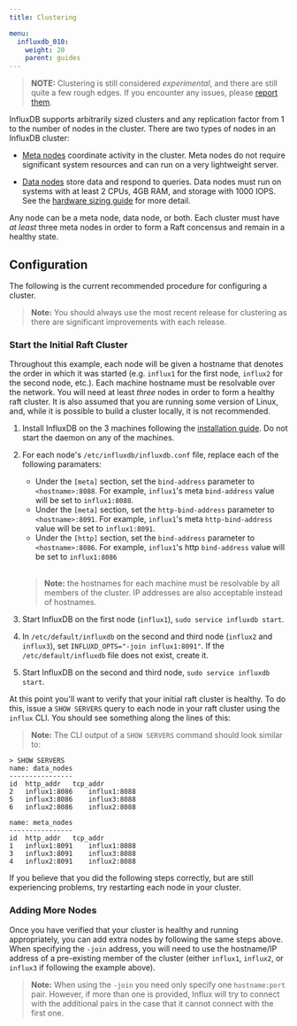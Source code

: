 ```yaml
---
title: Clustering

menu:
  influxdb_010:
    weight: 20
    parent: guides
---
```


> **NOTE:** Clustering is still considered _experimental_, and there are still quite a few rough edges. If you encounter any issues, please [report them](https://github.com/influxdata/influxdb/issues/new).

InfluxDB supports arbitrarily sized clusters and any replication
factor from 1 to the number of nodes in the cluster. There are two
types of nodes in an InfluxDB cluster:

- [Meta nodes](../../concepts/glossary/#meta-node) coordinate
activity in the cluster.  Meta nodes do not require significant system
resources and can run on a very lightweight server.

- [Data nodes](../../concepts/glossary/#data-node) store data
and respond to queries. Data nodes must run on systems with at least
2 CPUs, 4GB RAM, and storage with 1000 IOPS.  See the
[hardware sizing guide](../hardware_sizing/) for
more detail.

Any node can be a meta node, data node, or both. Each cluster must
have _at least_ three meta nodes in order to form a Raft concensus and
remain in a healthy state.

## Configuration

The following is the current recommended procedure for configuring a cluster.

> **Note:** You should always use the most recent release for clustering as there are significant improvements with each release.

### Start the Initial Raft Cluster

Throughout this example, each node will be given a hostname that
denotes the order in which it was started (e.g. `influx1` for the
first node, `influx2` for the second node, etc.). Each machine
hostname must be resolvable over the network. You will need at least
_three_ nodes in order to form a healthy raft cluster. It is also
assumed that you are running some version of Linux, and, while it is
possible to build a cluster locally, it is not recommended.

1. Install InfluxDB on the 3 machines following the [installation guide](../../introduction/installation/).
Do not start the daemon on any of the machines.
2. For each node's `/etc/influxdb/influxdb.conf` file, replace each of the following paramaters:
   - Under the `[meta]` section, set the `bind-address` parameter to `<hostname>:8088`. For example, `influx1`'s meta `bind-address` value will be set to `influx1:8088`.
   - Under the `[meta]` section, set the `http-bind-address` parameter to `<hostname>:8091`. For example, `influx1`'s meta `http-bind-address` value will be set to `influx1:8091`.
   - Under the `[http]` section, set the `bind-address` parameter to `<hostname>:8086`. For example, `influx1`'s http `bind-address` value will be set to `influx1:8086`

	<br>
	
	> **Note:** the hostnames for each machine must be resolvable by all members of the cluster. IP addresses are also acceptable instead of hostnames.

3. Start InfluxDB on the first node (`influx1`), `sudo service influxdb start`.
4. In `/etc/default/influxdb` on the second and third node (`influx2` and `influx3`), set `INFLUXD_OPTS="-join influx1:8091"`. If the `/etc/default/influxdb` file does not exist, create it.
5. Start InfluxDB on the second and third node, `sudo service influxdb start`.

At this point you'll want to verify that your initial raft cluster is healthy.
To do this, issue a `SHOW SERVERS` query to each node in your raft cluster using the `influx` CLI.
You should see something along the lines of this:

> **Note:** The CLI output of a `SHOW SERVERS` command should look similar to:

```
> SHOW SERVERS
name: data_nodes
----------------
id	http_addr	tcp_addr
2	influx1:8086	influx1:8088
5	influx3:8086	influx3:8088
6	influx2:8086	influx2:8088

name: meta_nodes
----------------
id	http_addr	tcp_addr
1	influx1:8091	influx1:8088
3	influx3:8091	influx3:8088
4	influx2:8091	influx2:8088
```

If you believe that you did the following steps correctly, but are still experiencing problems, try restarting each node in your cluster.

### Adding More Nodes

Once you have verified that your cluster is healthy and running appropriately, you can add extra nodes by following the same steps above. When specifying the `-join` address, you will need to use the hostname/IP address of a pre-existing member of the cluster (either `influx1`, `influx2`, or `influx3` if following the example above).

> **Note:** When using the `-join` you need only specify one `hostname:port` pair.
However, if more than one is provided, Influx will try to connect with the additional pairs in the case that it cannot connect with the first one.
